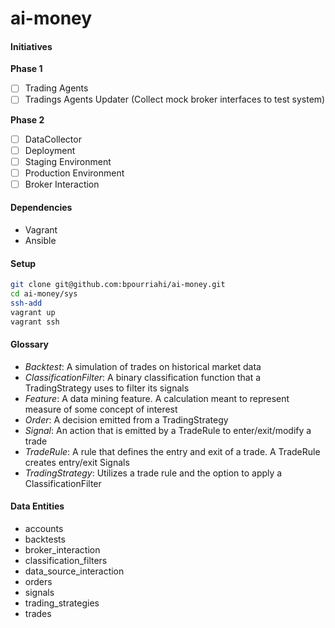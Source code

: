 # ai-money

#### Initiatives
**Phase 1**  
- [ ] Trading Agents
- [ ] Tradings Agents Updater (Collect mock broker interfaces to test system)

**Phase 2**  
- [ ] DataCollector
- [ ] Deployment
- [ ] Staging Environment
- [ ] Production Environment
- [ ] Broker Interaction

#### Dependencies
- Vagrant
- Ansible

#### Setup
```sh
git clone git@github.com:bpourriahi/ai-money.git
cd ai-money/sys
ssh-add
vagrant up
vagrant ssh
```

#### Glossary
- *Backtest*: A simulation of trades on historical market data
- *ClassificationFilter*: A binary classification function that a TradingStrategy uses to filter its signals
- *Feature*: A data mining feature. A calculation meant to represent measure of some concept of interest
- *Order*: A decision emitted from a TradingStrategy
- *Signal*: An action that is emitted by a TradeRule to enter/exit/modify a trade
- *TradeRule*: A rule that defines the entry and exit of a trade. A TradeRule creates entry/exit Signals
- *TradingStrategy*: Utilizes a trade rule and the option to apply a ClassificationFilter

#### Data Entities
- accounts
- backtests
- broker_interaction
- classification_filters
- data_source_interaction
- orders
- signals
- trading_strategies
- trades
